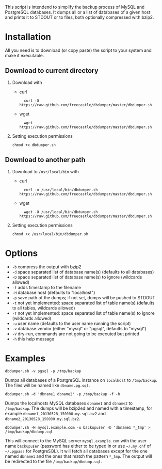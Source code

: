 This script is intendend to simplify the backup process of MySQL and PostgreSQL databases. It dumps all or a list of databases of a given host and prints it to STDOUT or to files, both optionally compressed with bzip2.



Installation
============

All you need is to download (or copy paste) the script to your system and make it executable.

Download to current directory
-----------------------------

1.  Download with
	* curl

			curl -O https://raw.github.com/freecastle/dbdumper/master/dbdumper.sh

	* wget

			wget https://raw.github.com/freecastle/dbdumper/master/dbdumper.sh

2.  Setting execution permissions

		chmod +x dbdumper.sh

Download to another path
------------------------

1.  Download to ```/usr/local/bin``` with
	* curl

			curl -o /usr/local/bin/dbdumper.sh https://raw.github.com/freecastle/dbdumper/master/dbdumper.sh

	* wget

			wget -O /usr/local/bin/dbdumper.sh https://raw.github.com/freecastle/dbdumper/master/dbdumper.sh

2.  Setting execution permissions

		chmod +x /usr/local/bin/dbdumper.sh



Options
=======

*   ```-b``` compress the output with bzip2
*   ```-d``` space separated list of database name(s) (defaults to all databases)
*   ```-D``` space separated list of database name(s) to ignore (wildcards allowed)
*   ```-f``` adds timestamp to the filename
*   ```-H``` database host (defaults to "localhost")
*   ```-p``` save path of the dumps; if not set, dumps will be pushed to STDOUT
*   ```-t``` not yet implemented: space separated list of table name(s) (defaults to all tables, wildcards allowed)
*   ```-T``` not yet implemented: space separated list of table name(s) to ignore (wildcards allowed)
*   ```-u``` user name (defaults to the user name running the script)
*   ```-v``` database vendor (either "mysql" or "pgsql", defaults to "mysql")
*   ```-V``` dry-run, commands are not going to be executed but printed
*   ```-h``` this help message



Examples
========

	dbdumper.sh -v pgsql -p /tmp/backup

Dumps all databases of a PostgreSQL instance on ```localhost``` to ```/tmp/backup```. The files will be named like ```dbname.pg.sql```.


	dbdumper.sh -d 'dbname1 dbname2' -p /tmp/backup -f -b

Dumps the localhosts MySQL databases ```dbname1``` and ```dbname2``` to ```/tmp/backup```. The dumps will be bzip2ed and named with a timestamp, for example ```dbname1_20130528_150000.my.sql.bz2``` and ```dbname2_20130528_150000.my.sql.bz2```.


	dbdumper.sh -H mysql.example.com -u backupuser -D 'dbname1 *_tmp' > /tmp/backup/dbdump.sql

This will connect to the MySQL server ```mysql.example.com``` with the user name ```backupuser``` (password has either to be typed in or use ```~/.my.cnf``` of ```~/.pgpass``` for PostgreSQL). It will fetch all databases except for the one named ```dbname1``` and the ones that match the pattern ```*_tmp```. The output will be redirected to the file ```/tmp/backup/dbdump.sql```.

